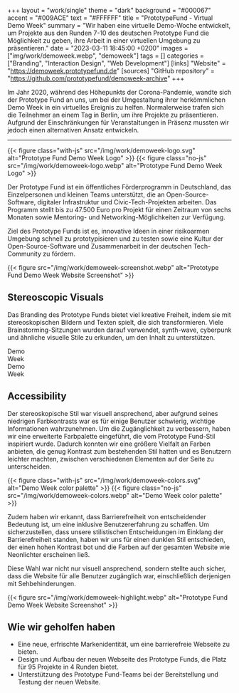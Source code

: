 +++
layout = "work/single"
theme = "dark"
background = "#000067"
accent = "#009ACE"
text = "#FFFFFF"
title = "PrototypeFund - Virtual Demo Week"
summary = "Wir haben eine virtuelle Demo-Woche entwickelt, um Projekte aus den Runden 7-10 des deutschen Prototype Fund die Möglichkeit zu geben, ihre Arbeit in einer virtuellen Umgebung zu präsentieren."
date = "2023-03-11 18:45:00 +0200"
images = ["img/work/demoweek.webp", "demoweek"]
tags = []
categories = ["Branding", "Interaction Design", "Web Development"]
[links]
    "Website" = "https://demoweek.prototypefund.de"
[sources]
    "GitHub repository" = "https://github.com/prototypefund/demoweek-archive"
+++

Im Jahr 2020, während des Höhepunkts der Corona-Pandemie, wandte sich der Prototype Fund an uns, um bei der Umgestaltung ihrer herkömmlichen Demo Week in ein virtuelles Ereignis zu helfen. Normalerweise trafen sich die Teilnehmer an einem Tag in Berlin, um ihre Projekte zu präsentieren. Aufgrund der Einschränkungen für Veranstaltungen in Präsenz mussten wir jedoch einen alternativen Ansatz entwickeln.

---

{{< figure class="with-js" src="/img/work/demoweek-logo.svg" alt="Prototype Fund Demo Week Logo" >}}
{{< figure class="no-js" src="/img/work/demoweek-logo.webp" alt="Prototype Fund Demo Week Logo" >}}

Der Prototype Fund ist ein öffentliches Förderprogramm in Deutschland, das Einzelpersonen und kleinen Teams unterstützt, die an Open-Source-Software, digitaler Infrastruktur und Civic-Tech-Projekten arbeiten. Das Programm stellt bis zu 47.500 Euro pro Projekt für einen Zeitraum von sechs Monaten sowie Mentoring- und Networking-Möglichkeiten zur Verfügung. 

Ziel des Prototype Funds ist es, innovative Ideen in einer risikoarmen Umgebung schnell zu prototypisieren und zu testen sowie eine Kultur der Open-Source-Software und Zusammenarbeit in der deutschen Tech-Community zu fördern.

{{< figure src="/img/work/demoweek-screenshot.webp" alt="Prototype Fund Demo Week Website Screenshot" >}}

## Stereoscopic Visuals

Das Branding des Prototype Funds bietet viel kreative Freiheit, indem sie mit stereoskopischen Bildern und Texten spielt, die sich transformieren. Viele Brainstorming-Sitzungen wurden darauf verwendet, synth-wave, cyberpunk und ähnliche visuelle Stile zu erkunden, um den Inhalt zu unterstützen.

<div class="d-flex justify-content-between align-items-center">

<div class="demoweek-blue-banner text-center">

<div>Demo</div>

<div>Week</div>

</div>

<div class="demoweek-pink-banner text-center">

<div>Demo</div>

<div>Week</div>

</div>

</div>

## Accessibility

Der stereoskopische Stil war visuell ansprechend, aber aufgrund seines niedrigen Farbkontrasts war es für einige Benutzer schwierig, wichtige Informationen wahrzunehmen. Um die Zugänglichkeit zu verbessern, haben wir eine erweiterte Farbpalette eingeführt, die vom Prototype Fund-Stil inspiriert wurde. Dadurch konnten wir eine größere Vielfalt an Farben anbieten, die genug Kontrast zum bestehenden Stil hatten und es Benutzern leichter machten, zwischen verschiedenen Elementen auf der Seite zu unterscheiden.

{{< figure class="with-js" src="/img/work/demoweek-colors.svg" alt="Demo Week color palette" >}}
{{< figure class="no-js" src="/img/work/demoweek-colors.webp" alt="Demo Week color palette" >}}

Zudem haben wir erkannt, dass Barrierefreiheit von entscheidender Bedeutung ist, um eine inklusive Benutzererfahrung zu schaffen. Um sicherzustellen, dass unsere stilistischen Entscheidungen im Einklang der Barrierefreiheit standen, haben wir uns für einen dunklen Stil entschieden, der einen hohen Kontrast bot und die Farben auf der gesamten Website wie Neonlichter erscheinen ließ.

Diese Wahl war nicht nur visuell ansprechend, sondern stellte auch sicher, dass die Website für alle Benutzer zugänglich war, einschließlich derjenigen mit Sehbehinderungen.

{{< figure src="/img/work/demoweek-highlight.webp" alt="Prototype Fund Demo Week Website Screenshot" >}}

## Wie wir geholfen haben

- Eine neue, erfrischte Markenidentität, um eine barrierefreie Webseite zu bieten. 
- Design und Aufbau der neuen Webseite des Prototype Funds, die Platz für 95 Projekte in 4 Runden bietet. 
- Unterstützung des Prototype Fund-Teams bei der Bereitstellung und Testung der neuen Website.